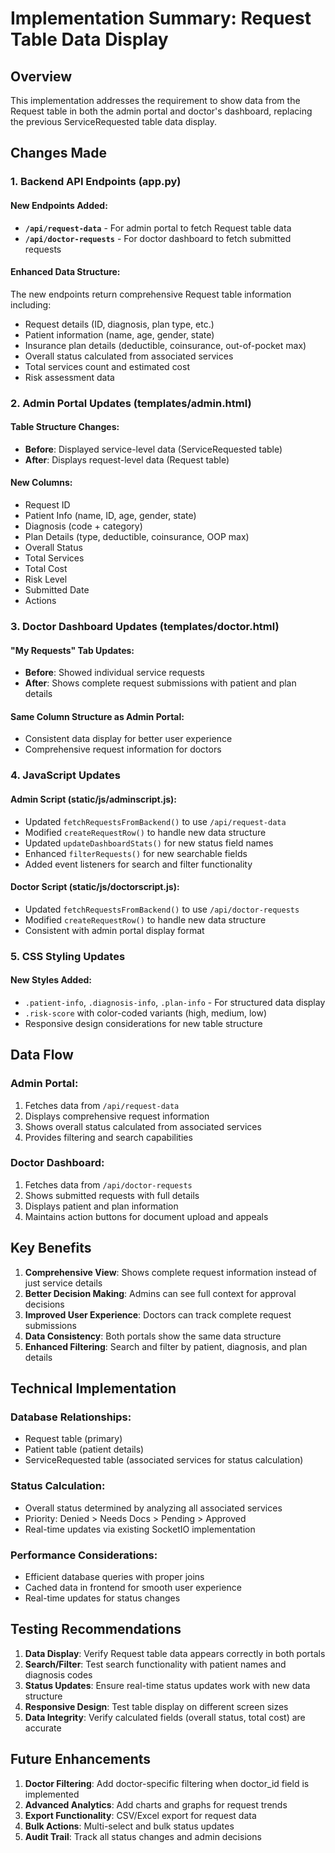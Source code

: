 # Implementation Summary: Request Table Data Display

## Overview
This implementation addresses the requirement to show data from the Request table in both the admin portal and doctor's dashboard, replacing the previous ServiceRequested table data display.

## Changes Made

### 1. Backend API Endpoints (app.py)

#### New Endpoints Added:
- **`/api/request-data`** - For admin portal to fetch Request table data
- **`/api/doctor-requests`** - For doctor dashboard to fetch submitted requests

#### Enhanced Data Structure:
The new endpoints return comprehensive Request table information including:
- Request details (ID, diagnosis, plan type, etc.)
- Patient information (name, age, gender, state)
- Insurance plan details (deductible, coinsurance, out-of-pocket max)
- Overall status calculated from associated services
- Total services count and estimated cost
- Risk assessment data

### 2. Admin Portal Updates (templates/admin.html)

#### Table Structure Changes:
- **Before**: Displayed service-level data (ServiceRequested table)
- **After**: Displays request-level data (Request table)

#### New Columns:
- Request ID
- Patient Info (name, ID, age, gender, state)
- Diagnosis (code + category)
- Plan Details (type, deductible, coinsurance, OOP max)
- Overall Status
- Total Services
- Total Cost
- Risk Level
- Submitted Date
- Actions

### 3. Doctor Dashboard Updates (templates/doctor.html)

#### "My Requests" Tab Updates:
- **Before**: Showed individual service requests
- **After**: Shows complete request submissions with patient and plan details

#### Same Column Structure as Admin Portal:
- Consistent data display for better user experience
- Comprehensive request information for doctors

### 4. JavaScript Updates

#### Admin Script (static/js/adminscript.js):
- Updated `fetchRequestsFromBackend()` to use `/api/request-data`
- Modified `createRequestRow()` to handle new data structure
- Updated `updateDashboardStats()` for new status field names
- Enhanced `filterRequests()` for new searchable fields
- Added event listeners for search and filter functionality

#### Doctor Script (static/js/doctorscript.js):
- Updated `fetchRequestsFromBackend()` to use `/api/doctor-requests`
- Modified `createRequestRow()` to handle new data structure
- Consistent with admin portal display format

### 5. CSS Styling Updates

#### New Styles Added:
- `.patient-info`, `.diagnosis-info`, `.plan-info` - For structured data display
- `.risk-score` with color-coded variants (high, medium, low)
- Responsive design considerations for new table structure

## Data Flow

### Admin Portal:
1. Fetches data from `/api/request-data`
2. Displays comprehensive request information
3. Shows overall status calculated from associated services
4. Provides filtering and search capabilities

### Doctor Dashboard:
1. Fetches data from `/api/doctor-requests`
2. Shows submitted requests with full details
3. Displays patient and plan information
4. Maintains action buttons for document upload and appeals

## Key Benefits

1. **Comprehensive View**: Shows complete request information instead of just service details
2. **Better Decision Making**: Admins can see full context for approval decisions
3. **Improved User Experience**: Doctors can track complete request submissions
4. **Data Consistency**: Both portals show the same data structure
5. **Enhanced Filtering**: Search and filter by patient, diagnosis, and plan details

## Technical Implementation

### Database Relationships:
- Request table (primary)
- Patient table (patient details)
- ServiceRequested table (associated services for status calculation)

### Status Calculation:
- Overall status determined by analyzing all associated services
- Priority: Denied > Needs Docs > Pending > Approved
- Real-time updates via existing SocketIO implementation

### Performance Considerations:
- Efficient database queries with proper joins
- Cached data in frontend for smooth user experience
- Real-time updates for status changes

## Testing Recommendations

1. **Data Display**: Verify Request table data appears correctly in both portals
2. **Search/Filter**: Test search functionality with patient names and diagnosis codes
3. **Status Updates**: Ensure real-time status updates work with new data structure
4. **Responsive Design**: Test table display on different screen sizes
5. **Data Integrity**: Verify calculated fields (overall status, total cost) are accurate

## Future Enhancements

1. **Doctor Filtering**: Add doctor-specific filtering when doctor_id field is implemented
2. **Advanced Analytics**: Add charts and graphs for request trends
3. **Export Functionality**: CSV/Excel export for request data
4. **Bulk Actions**: Multi-select and bulk status updates
5. **Audit Trail**: Track all status changes and admin decisions
